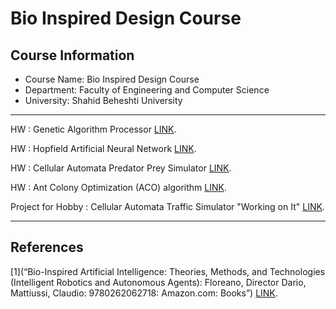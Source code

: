 # Bio Inspired Design Course

##  Course Information
- Course Name: Bio Inspired Design Course  
- Department: Faculty of Engineering and Computer Science  
- University: Shahid Beheshti University  
---

HW : Genetic Algorithm Processor [LINK](https://github.com/matinfirooz/Genetic-Algorithm-Processor.git).

HW : Hopfield Artificial Neural Network [LINK](https://github.com/matinfirooz/Hopfield-Artificial-Neural-Network.git).

HW : Cellular Automata Predator Prey Simulator [LINK](https://github.com/matinfirooz/Cellular-Automata-Predator-Prey-Simulator.git).

HW : Ant Colony Optimization (ACO) algorithm [LINK](https://github.com/matinfirooz/Ant-Colony-Optimization-ACO-Algorithm.git).

Project for Hobby  : Cellular Automata Traffic Simulator "Working on It" [LINK](https://github.com/matinfirooz/Cellular-Automata-Traffic-Simulator.git).

---

## References
[1](“Bio-Inspired Artificial Intelligence: Theories, Methods, and Technologies (Intelligent Robotics and Autonomous Agents): Floreano, Director Dario, Mattiussi, Claudio: 9780262062718: Amazon.com: Books”)  [LINK](https://www.amazon.com/Bio-Inspired-Artificial-Intelligence-Technologies-Intelligent/dp/0262062712).
